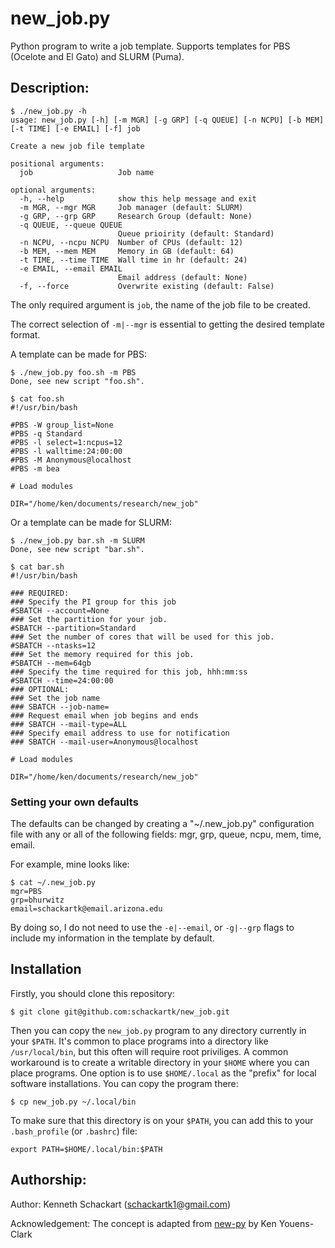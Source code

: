 # new_job.py
Python program to write a job template. Supports templates for PBS (Ocelote and El Gato) and SLURM (Puma).

## Description:

```
$ ./new_job.py -h
usage: new_job.py [-h] [-m MGR] [-g GRP] [-q QUEUE] [-n NCPU] [-b MEM] [-t TIME] [-e EMAIL] [-f] job

Create a new job file template

positional arguments:
  job                   Job name

optional arguments:
  -h, --help            show this help message and exit
  -m MGR, --mgr MGR     Job manager (default: SLURM)
  -g GRP, --grp GRP     Research Group (default: None)
  -q QUEUE, --queue QUEUE
                        Queue prioirity (default: Standard)
  -n NCPU, --ncpu NCPU  Number of CPUs (default: 12)
  -b MEM, --mem MEM     Memory in GB (default: 64)
  -t TIME, --time TIME  Wall time in hr (default: 24)
  -e EMAIL, --email EMAIL
                        Email address (default: None)
  -f, --force           Overwrite existing (default: False)
```

The only required argument is `job`, the name of the job file to be created.

The correct selection of `-m|--mgr` is essential to getting the desired template format.

A template can be made for PBS:

```
$ ./new_job.py foo.sh -m PBS
Done, see new script "foo.sh".

$ cat foo.sh
#!/usr/bin/bash

#PBS -W group_list=None
#PBS -q Standard
#PBS -l select=1:ncpus=12
#PBS -l walltime:24:00:00
#PBS -M Anonymous@localhost
#PBS -m bea

# Load modules

DIR="/home/ken/documents/research/new_job"
```
Or a template can be made for SLURM:

```
$ ./new_job.py bar.sh -m SLURM
Done, see new script "bar.sh".

$ cat bar.sh
#!/usr/bin/bash

### REQUIRED: 
### Specify the PI group for this job
#SBATCH --account=None
### Set the partition for your job.
#SBATCH --partition=Standard
### Set the number of cores that will be used for this job.
#SBATCH --ntasks=12
### Set the memory required for this job.
#SBATCH --mem=64gb
### Specify the time required for this job, hhh:mm:ss
#SBATCH --time=24:00:00
### OPTIONAL:
### Set the job name
### SBATCH --job-name=
### Request email when job begins and ends
### SBATCH --mail-type=ALL
### Specify email address to use for notification
### SBATCH --mail-user=Anonymous@localhost

# Load modules

DIR="/home/ken/documents/research/new_job"
```
### Setting your own defaults

The defaults can be changed by creating a "~/.new_job.py" configuration file with any or all of the following fields: mgr, grp, queue, ncpu, mem, time, email.

For example, mine looks like:

```
$ cat ~/.new_job.py
mgr=PBS
grp=bhurwitz
email=schackartk@email.arizona.edu
```

By doing so, I do not need to use the `-e|--email`, or `-g|--grp` flags to include my information in the template by default.


## Installation

Firstly, you should clone this repository:

```
$ git clone git@github.com:schackartk/new_job.git
```

Then you can copy the `new_job.py` program to any directory currently in your `$PATH`.
It's common to place programs into a directory like `/usr/local/bin`, but this often will require root priviliges.
A common workaround is to create a writable directory in your `$HOME` where you can place programs.
One option is to use `$HOME/.local` as the "prefix" for local software installations. You can copy the program there:

```
$ cp new_job.py ~/.local/bin
```

To make sure that this directory is on your `$PATH`, you can add this to your `.bash_profile` (or `.bashrc`) file:

```
export PATH=$HOME/.local/bin:$PATH
```

## Authorship:

Author: Kenneth Schackart (schackartk1@gmail.com)

Acknowledgement: The concept is adapted from [new-py](https://github.com/kyclark/new.py) by Ken Youens-Clark
